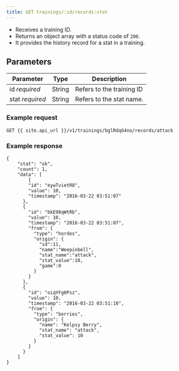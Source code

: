 ```yaml
---
title: GET trainings/:id/records:stat
---
```


- Receives a training ID.  
- Returns an object array with a status code of `200`.
- It provides the history record for a stat in a training.

## Parameters

Parameter       | Type          		| Description 
---- | ---- | ---- 
id _required_   | String			   	| Refers to the training ID
stat _required_   | String			   	| Refers to the stat name.


### Example request

```
GET {{ site.api_url }}/v1/trainings/bglRdqG4no/records/attack
```

### Example response

```
{
  	"stat": "ok",
  	"count": 1,
  	"data": [
  		{
        "id": "eywTvietR8",
        "value": 10,
        "timestamp": "2016-03-22 03:51:07"
      },
      {
        "id": "bkE98qWtRb",
        "value": 10,
        "timestamp": "2016-03-22 03:51:07",
        "from": {
          "type": "hordes",
          "origin": {  
            "id":11,
            "name":"Weepinbell",
            "stat_name":"attack",
            "stat_value":10,
            "game":0
          }
        }
      },
      {
        "id": "oiqYFg0Psz",
        "value": 10,
        "timestamp": "2016-03-22 03:51:10",
        "from": {
          "type": "berries",
          "origin": {
            "name": "Kelpsy Berry",
            "stat_name": "attack",
            "stat_value": 10
          }
        }
      }
	]
}
```